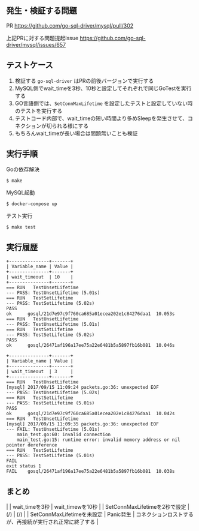 ## 発生・検証する問題

PR
https://github.com/go-sql-driver/mysql/pull/302

上記PRに対する問題提起Issue
https://github.com/go-sql-driver/mysql/issues/657

## テストケース

1. 検証する `go-sql-driver` はPRの前後バージョンで実行する
2. MySQL側でwait_timeを3秒、10秒と設定してそれぞれで同じGoTestを実行する
3. GO言語側では、`SetConnMaxLifetime` を設定したテストと設定していない時のテストを実行する
4. テストコード内部で、wait_timeの短い時間より多めSleepを発生させて、コネクションが切られる様にする
5. もちろんwait_timeが長い場合は問題無いことも検証

## 実行手順

Goの依存解決

```
$ make
```

MySQL起動

```
$ docker-compose up
```

テスト実行

```
$ make test
```

## 実行履歴

```
+---------------+-------+
| Variable_name | Value |
+---------------+-------+
| wait_timeout  | 10    |
+---------------+-------+
=== RUN   TestUnsetLifetime
--- PASS: TestUnsetLifetime (5.01s)
=== RUN   TestSetLifetime
--- PASS: TestSetLifetime (5.02s)
PASS
ok  	gosql/21d7e97c9f760ca685a01ecea202e1c84276daa1	10.053s
=== RUN   TestUnsetLifetime
--- PASS: TestUnsetLifetime (5.01s)
=== RUN   TestSetLifetime
--- PASS: TestSetLifetime (5.02s)
PASS
ok  	gosql/26471af196a17ee75a22e6481b5a5897fb16b081	10.046s
```
```
+---------------+-------+
| Variable_name | Value |
+---------------+-------+
| wait_timeout  | 3     |
+---------------+-------+
=== RUN   TestUnsetLifetime
[mysql] 2017/09/15 11:09:24 packets.go:36: unexpected EOF
--- PASS: TestUnsetLifetime (5.02s)
=== RUN   TestSetLifetime
--- PASS: TestSetLifetime (5.01s)
PASS
ok  	gosql/21d7e97c9f760ca685a01ecea202e1c84276daa1	10.042s
=== RUN   TestUnsetLifetime
[mysql] 2017/09/15 11:09:35 packets.go:36: unexpected EOF
--- FAIL: TestUnsetLifetime (5.01s)
	main_test.go:60: invalid connection
	main_test.go:15: runtime error: invalid memory address or nil pointer dereference
=== RUN   TestSetLifetime
--- PASS: TestSetLifetime (5.01s)
FAIL
exit status 1
FAIL	gosql/26471af196a17ee75a22e6481b5a5897fb16b081	10.038s
```

## まとめ

|                               | wait_timeを3秒 | wait_timewを10秒                                         |
| SetConnMaxLifetimeを2秒で設定 | (/)            | (/)                                                      |
| SetConnMaxLifetimeを未設定    | Panic発生      | コネクションロストするが、再接続が実行され正常に終了する | 
